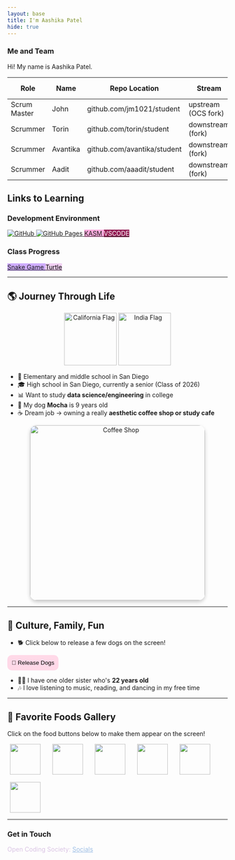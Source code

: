 ```yaml
---
layout: base
title: I'm Aashika Patel
hide: true
---
```


### Me and Team

Hi! My name is Aashika Patel.

| Role         | Name     | Repo Location                       | Stream                | Repo Name |
|--------------|----------|-------------------------------------|-----------------------|-----------|
| Scrum Master | John     | github.com/jm1021/student           | upstream (OCS fork)   | student   |
| Scrummer     | Torin    | github.com/torin/student            | downstream (fork)     | student   |
| Scrummer     | Avantika | github.com/avantika/student         | downstream (fork)     | student   |
| Scrummer     | Aadit    | github.com/aaadit/student           | downstream (fork)     | student   |


## Links to Learning

### Development Environment

<a href="https://github.com/Open-Coding-Society/student">
    <img src="https://img.shields.io/badge/GitHub-181717?logo=github&logoColor=white" alt="GitHub">
</a>
<a href="https://open-coding-society.github.io/student">
    <img src="https://img.shields.io/badge/GitHub%20Pages-327FC7?logo=github&logoColor=white" alt="GitHub Pages">
</a>
<a href="https://kasm.opencodingsociety.com/" class="button small" style="background-color: #ffacdfff">
    KASM
</a>
<a href="https://vscode.dev/" class="button small" style="background-color: #941e55ff">
    <span style="color: #FFFFFF">VSCODE</span>
</a>

<br>

### Class Progress

<a href="{{site.baseurl}}/snake" class="button small" style="background-color: #ceacfeff">
    Snake Game
</a>
<a href="{{site.baseurl}}/turtle" class="button small" style="background-color: #f1d0f3ff">
    <span style="color: #000000">Turtle</span>
</a>

<br>

---

## 🌎 Journey Through Life

<div style="text-align:center;">
    <img src="https://upload.wikimedia.org/wikipedia/commons/0/01/Flag_of_California.svg" alt="California Flag" width="120">
    <img src="https://upload.wikimedia.org/wikipedia/en/4/41/Flag_of_India.svg" alt="India Flag" width="120">
</div>

- 📍 Elementary and middle school in San Diego  
- 🎓 High school in San Diego, currently a senior (Class of 2026)  
- 📊 Want to study **data science/engineering** in college  
- 🐶 My dog **Mocha** is 9 years old  
- ☕ Dream job → owning a really **aesthetic coffee shop or study cafe**  

<div style="text-align:center; margin-top:10px;">
    <img src="https://images.unsplash.com/photo-1509042239860-f550ce710b93" alt="Coffee Shop" width="400" style="border-radius: 15px; box-shadow: 0px 4px 8px rgba(0,0,0,0.2);">
</div>

---

## 🎉 Culture, Family, Fun

- 🐕 Click below to release a few dogs on the screen!  
<button onclick="releaseDogs()" style="background-color:#ffd9e8; padding:10px; border:none; border-radius:10px; cursor:pointer;">
    🐶 Release Dogs
</button>  

- 👩‍👧 I have one older sister who's **22 years old**  
- 🎶 I love listening to music, reading, and dancing in my free time  

<script>
function releaseDogs() {
    for (let i = 0; i < 3; i++) {
        let dog = document.createElement("div");
        dog.innerHTML = "🐕";
        dog.style.position = "fixed";
        dog.style.left = Math.random() * window.innerWidth + "px";
        dog.style.top = Math.random() * window.innerHeight + "px";
        dog.style.fontSize = "40px";
        dog.style.zIndex = "1000";
        document.body.appendChild(dog);
    }
}
</script>

---

## 🍴 Favorite Foods Gallery

<p>Click on the food buttons below to make them appear on the screen!</p>

<div style="display:flex; flex-wrap:wrap; gap:15px;">
    <button onclick="spawnFood('🍩')" style="border:none; background:none; cursor:pointer;">
        <img src="https://upload.wikimedia.org/wikipedia/commons/d/d6/Donut.png" width="70">
    </button>
    <button onclick="spawnFood('🍦')" style="border:none; background:none; cursor:pointer;">
        <img src="https://upload.wikimedia.org/wikipedia/commons/d/d3/Vanilla_Ice_Cream_Cone_at_Central_Market.jpg" width="70">
    </button>
    <button onclick="spawnFood('🧀')" style="border:none; background:none; cursor:pointer;">
        <img src="https://upload.wikimedia.org/wikipedia/commons/4/44/Macaroni_and_cheese.jpg" width="70">
    </button>
    <button onclick="spawnFood('🍝')" style="border:none; background:none; cursor:pointer;">
        <img src="https://upload.wikimedia.org/wikipedia/commons/0/0b/Spaghetti_alle_vongole.jpg" width="70">
    </button>
    <button onclick="spawnFood('🍕')" style="border:none; background:none; cursor:pointer;">
        <img src="https://upload.wikimedia.org/wikipedia/commons/d/d1/Pepperoni_pizza.jpg" width="70">
    </button>
    <button onclick="spawnFood('🥡')" style="border:none; background:none; cursor:pointer;">
        <img src="https://upload.wikimedia.org/wikipedia/commons/5/55/Chinese_take_out_box.jpg" width="70">
    </button>
</div>

<script>
function spawnFood(foodEmoji) {
    let food = document.createElement("div");
    food.innerHTML = foodEmoji;
    food.style.position = "fixed";
    food.style.left = Math.random() * window.innerWidth + "px";
    food.style.top = Math.random() * window.innerHeight + "px";
    food.style.fontSize = "50px";
    food.style.zIndex = "1000";
    document.body.appendChild(food);
}
</script>

---

<!-- Contact Section -->
### Get in Touch

<p style="color: #dac4e4ff;">Open Coding Society: <a href="https://opencodingsociety.com" style="color: #9dbee5ff; text-decoration: underline;">Socials</a></p>